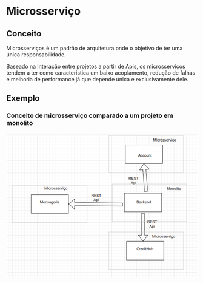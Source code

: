 # Microsserviço
## Conceito
Microsserviços é um padrão de arquitetura onde o objetivo de ter uma única responsabilidade.

Baseado na interação entre projetos a partir de Apis, os microsserviços tendem a ter como caracteristica um baixo acoplamento, redução de falhas e melhoria de performance já que depende única e exclusivamente dele.

## Exemplo 
### Conceito de microsserviço comparado a um projeto em monolito

<img src="./Captura%20de%20tela%20de%202023-04-27%2022-47-00.png"/>